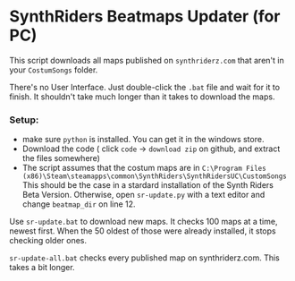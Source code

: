 # SynthRiders Beatmaps Updater (for PC)

This script downloads all maps published on `synthriderz.com` that aren't in your `CostumSongs` folder.

There's no User Interface. Just double-click the `.bat` file and wait for it to finish.
It shouldn't take much longer than it takes to download the maps.

### Setup:
- make sure `python` is installed. You can get it in the windows store.
- Download the code ( click `code` -> `download zip` on github, and extract the files somewhere)
- The script assumes that the costum maps are in `C:\Program Files (x86)\Steam\steamapps\common\SynthRiders\SynthRidersUC\CustomSongs`
  This should be the case in a stardard installation of the Synth Riders Beta Version.
  Otherwise, open `sr-update.py` with a text editor and change `beatmap_dir` on line 12.

Use `sr-update.bat` to download new maps.
It checks 100 maps at a time, newest first. When the 50 oldest of those were already installed, it stops checking older ones.

`sr-update-all.bat` checks every published map on synthriderz.com. This takes a bit longer.
